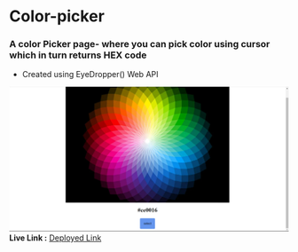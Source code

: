 # Color-picker
### A color Picker page- where you can pick color using cursor which in turn returns HEX code
- Created using EyeDropper() Web API

![screenshot](./preview.png)
**Live Link :** [Deployed Link](https://color-picker-to-hexcode.netlify.app/)

